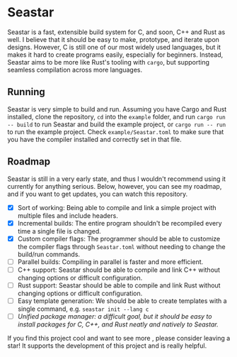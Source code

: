 # Seastar
Seastar is a fast, extensible build system for C, and soon, C++ and Rust as well.
I believe that it should be easy to make, prototype, and iterate upon designs.
However, C is still one of our most widely used languages, but it makes it hard to create
programs easily, especially for beginners. Instead, Seastar aims to be more like
Rust's tooling with `cargo`, but supporting seamless compilation across more languages.

## Running
Seastar is very simple to build and run. Assuming you have Cargo and Rust installed,
clone the repository, `cd` into the `example` folder, and run `cargo run -- build`
to run Seastar and build the example project, or `cargo run -- run` to run the example
project. Check `example/Seastar.toml` to make sure that you have the compiler
installed and correctly set in that file.

## Roadmap
Seastar is still in a very early state, and thus I wouldn't recommend using it
currently for anything serious. Below, however, you can see my roadmap, and if
you want to get updates, you can watch this repository.

* [X] Sort of working: Being able to compile and link a simple project with multiple files and include headers.
* [X] Incremental builds: The entire program shouldn't be recompiled every time a single file is changed.
* [X] Custom compiler flags: The programmer should be able to customize the compiler flags through `Seastar.toml` without needing to change the build/run commands.
* [ ] Parallel builds: Compiling in parallel is faster and more efficient.
* [ ] C++ support: Seastar should be able to compile and link C++ without changing options or difficult configuration.
* [ ] Rust support: Seastar should be able to compile and link Rust without changing options or difficult configuration.
* [ ] Easy template generation: We should be able to create templates with a single command, e.g. `seastar init --lang c`
* [ ] *Unified package manager: a difficult goal, but it should be easy to install packages for C, C++, and Rust neatly and natively to Seastar.*

If you find this project cool and want to see more , please consider leaving a star!
It supports the development of this project and is really helpful.